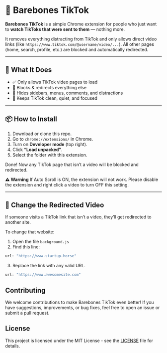# 🧼 Barebones TikTok

**Barebones TikTok** is a simple Chrome extension for people who just want to **watch TikToks that were sent to them** — nothing more.

It removes everything distracting from TikTok and only allows direct video links (like `https://www.tiktok.com/@username/video/...`). All other pages (home, search, profile, etc.) are blocked and automatically redirected.

---

## 🎯 What It Does

- ✅ Only allows TikTok video pages to load  
- 🚫 Blocks & redirects everything else  
- 🧹 Hides sidebars, menus, comments, and distractions  
- 🧠 Keeps TikTok clean, quiet, and focused  

---

## 📦 How to Install

1. Download or clone this repo.
2. Go to `chrome://extensions/` in Chrome.
3. Turn on **Developer mode** (top right).
4. Click **“Load unpacked”**.
5. Select the folder with this extension.

Done! Now any TikTok page that isn’t a video will be blocked and redirected.

**⚠️ Warning** If Auto Scroll is ON, the extension will not work. Please disable the extension and right click a video to turn OFF this setting.

---

## 🔁 Change the Redirected Video

If someone visits a TikTok link that isn’t a video, they’ll get redirected to another site.

To change that website:

1. Open the file `background.js`
2. Find this line:

```js
url: "https://www.startup.horse"
```

3. Replace the link with any valid URL.

```js
url: "https://www.awesomesite.com"
```

## Contributing

We welcome contributions to make Barebones TikTok even better! If you have suggestions, improvements, or bug fixes, feel free to open an issue or submit a pull request.

## License

This project is licensed under the MIT License - see the [LICENSE](LICENSE) file for details.
